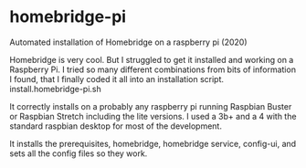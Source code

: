 # homebridge-pi
Automated installation of Homebridge on a raspberry pi  (2020)

Homebridge is very cool. But I struggled to get it installed and working on a Raspberry Pi. I tried so many different combinations from bits of information I found, that I finally coded it all into an installation script. install.homebridge-pi.sh

It correctly installs on a probably any raspberry pi running Raspbian Buster or Raspbian Stretch including the lite versions. I used a 3b+ and a 4 with the standard raspbian desktop for most of the development.

It installs the prerequisites, homebridge, homebridge service, config-ui, and sets all the config files so they work.
